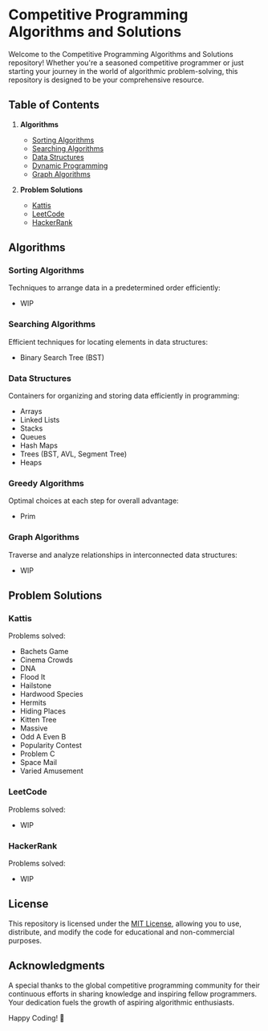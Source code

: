 # Competitive Programming Algorithms and Solutions

Welcome to the Competitive Programming Algorithms and Solutions repository! Whether you're a seasoned competitive programmer or just starting your journey in the world of algorithmic problem-solving, this repository is designed to be your comprehensive resource.

## Table of Contents

1. **Algorithms**
   - [Sorting Algorithms](#sorting-algorithms)
   - [Searching Algorithms](#searching-algorithms)
   - [Data Structures](#data-structures)
   - [Dynamic Programming](#dynamic-programming)
   - [Graph Algorithms](#graph-algorithms)

2. **Problem Solutions**
   - [Kattis](#kattis)
   - [LeetCode](#leetcode)
   - [HackerRank](#hackerrank)

## Algorithms

### Sorting Algorithms
Techniques to arrange data in a predetermined order efficiently:
- WIP

### Searching Algorithms
Efficient techniques for locating elements in data structures:
- Binary Search Tree (BST)

### Data Structures
Containers for organizing and storing data efficiently in programming:
- Arrays
- Linked Lists
- Stacks
- Queues
- Hash Maps
- Trees (BST, AVL, Segment Tree)
- Heaps

### Greedy Algorithms
Optimal choices at each step for overall advantage:
- Prim

### Graph Algorithms
Traverse and analyze relationships in interconnected data structures:
- WIP

## Problem Solutions

### Kattis
Problems solved:
- Bachets Game
- Cinema Crowds
- DNA
- Flood It
- Hailstone
- Hardwood Species
- Hermits
- Hiding Places
- Kitten Tree
- Massive
- Odd A Even B
- Popularity Contest
- Problem C
- Space Mail
- Varied Amusement

### LeetCode
Problems solved:
- WIP

### HackerRank
Problems solved:
- WIP

## License
This repository is licensed under the [MIT License](LICENSE), allowing you to use, distribute, and modify the code for educational and non-commercial purposes.

## Acknowledgments
A special thanks to the global competitive programming community for their continuous efforts in sharing knowledge and inspiring fellow programmers. Your dedication fuels the growth of aspiring algorithmic enthusiasts.

Happy Coding! 🚀
